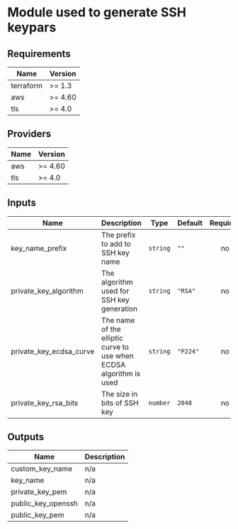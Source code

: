 # Module used to generate SSH keypars

<!-- BEGIN_TF_AUTOGENERATED_DOCS -->
## Requirements

| Name | Version |
|------|---------|
| terraform | >= 1.3 |
| aws | >= 4.60 |
| tls | >= 4.0 |

## Providers

| Name | Version |
|------|---------|
| aws | >= 4.60 |
| tls | >= 4.0 |

## Inputs

| Name | Description | Type | Default | Required |
|------|-------------|------|---------|:--------:|
| key\_name\_prefix | The prefix to add to SSH key name | `string` | `""` | no |
| private\_key\_algorithm | The algorithm used for SSH key generation | `string` | `"RSA"` | no |
| private\_key\_ecdsa\_curve | The name of the elliptic curve to use when ECDSA algorithm is used | `string` | `"P224"` | no |
| private\_key\_rsa\_bits | The size in bits of SSH key | `number` | `2048` | no |



## Outputs

| Name | Description |
|------|-------------|
| custom\_key\_name | n/a |
| key\_name | n/a |
| private\_key\_pem | n/a |
| public\_key\_openssh | n/a |
| public\_key\_pem | n/a |
<!-- END_TF_AUTOGENERATED_DOCS -->